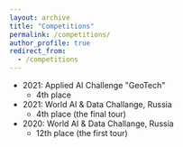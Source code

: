```yaml
---
layout: archive
title: "Competitions"
permalink: /competitions/
author_profile: true
redirect_from:
  - /competitions
---
```

* 2021: Applied AI Challenge "GeoTech"
  * 4th place
* 2021: World AI & Data Challange, Russia
  * 4th place (the final tour)
* 2020: World AI & Data Challange, Russia
  * 12th place (the first tour)
